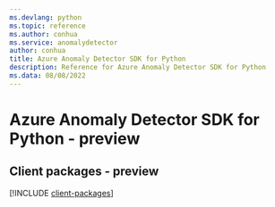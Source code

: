 ```yaml
---
ms.devlang: python
ms.topic: reference
ms.author: conhua
ms.service: anomalydetector
author: conhua
title: Azure Anomaly Detector SDK for Python
description: Reference for Azure Anomaly Detector SDK for Python
ms.data: 08/08/2022
---
```

# Azure Anomaly Detector SDK for Python - preview

## Client packages - preview
[!INCLUDE [client-packages](anomaly-detector-client-index.md)]